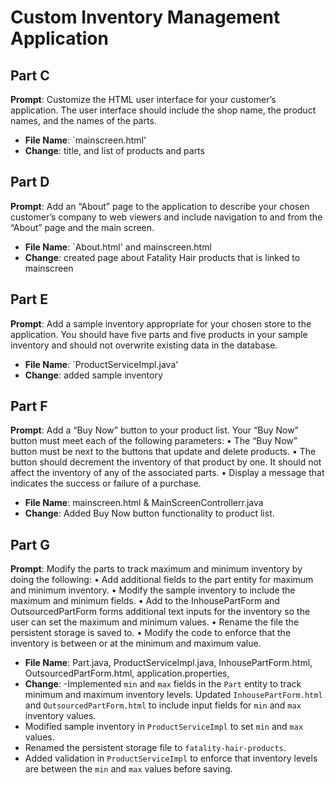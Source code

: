 # Custom Inventory Management Application

## Part C
**Prompt**: Customize the HTML user interface for your customer’s application. The user interface should include the shop name, the product names, and the names of the parts.
- **File Name**: `mainscreen.html'
- **Change**: title, and list of products and parts

## Part D
**Prompt**: Add an “About” page to the application to describe your chosen customer’s company to web viewers and include navigation to and from the “About” page and the main screen.
- **File Name**: `About.html' and mainscreen.html
- **Change**: created page about Fatality Hair products that is linked to mainscreen 

## Part E
**Prompt**: Add a sample inventory appropriate for your chosen store to the application. You should have five parts and five products in your sample inventory and should not overwrite existing data in the database.
- **File Name**: `ProductServiceImpl.java'
- **Change**: added sample inventory 

## Part F
**Prompt**: Add a “Buy Now” button to your product list. Your “Buy Now” button must meet each of the following parameters:
•  The “Buy Now” button must be next to the buttons that update and delete products.
•  The button should decrement the inventory of that product by one. It should not affect the inventory of any of the associated parts.
•  Display a message that indicates the success or failure of a purchase.
- **File Name**: mainscreen.html & MainScreenControllerr.java
- **Change**: Added Buy Now button functionality to product list.

## Part G
**Prompt**: Modify the parts to track maximum and minimum inventory by doing the following:
•  Add additional fields to the part entity for maximum and minimum inventory.
•  Modify the sample inventory to include the maximum and minimum fields.
•  Add to the InhousePartForm and OutsourcedPartForm forms additional text inputs for the inventory so the user can set the maximum and minimum values.
•  Rename the file the persistent storage is saved to.
•  Modify the code to enforce that the inventory is between or at the minimum and maximum value.
- **File Name**: Part.java, ProductServiceImpl.java, InhousePartForm.html, OutsourcedPartForm.html, application.properties, 
- **Change**: -Implemented `min` and `max` fields in the `Part` entity to track minimum and maximum inventory levels. Updated `InhousePartForm.html` and `OutsourcedPartForm.html` to include input fields for `min` and `max` inventory values.
- Modified sample inventory in `ProductServiceImpl` to set `min` and `max` values.
- Renamed the persistent storage file to `fatality-hair-products`.
- Added validation in `ProductServiceImpl` to enforce that inventory levels are between the `min` and `max` values before saving.


